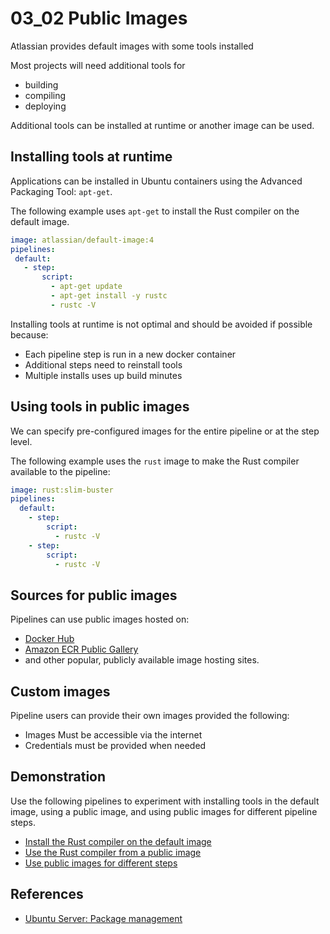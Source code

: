 # 03_02 Public Images
Atlassian provides default images with some tools installed

Most projects will need additional tools for

- building
- compiling
- deploying

Additional tools can be installed at runtime or another image can be used.

## Installing tools at runtime

Applications can be installed in Ubuntu containers using the Advanced Packaging Tool: `apt-get`.

The following example uses `apt-get` to install the Rust compiler on the default image.

```yaml
image: atlassian/default-image:4
pipelines:
 default:
   - step:
       script:
         - apt-get update
         - apt-get install -y rustc
         - rustc -V
```

Installing tools at runtime is not optimal and should be avoided if possible because:

- Each pipeline step is run in a new docker container
- Additional steps need to reinstall tools
- Multiple installs uses up build minutes

## Using tools in public images

We can specify pre-configured images for the entire pipeline or at the step level.

The following example uses the `rust` image to make the Rust compiler available to the pipeline:

```yaml
image: rust:slim-buster
pipelines:
  default:
    - step:
        script:
          - rustc -V
    - step:
        script:
          - rustc -V
```
## Sources for public images

Pipelines can use public images hosted on:

- [Docker Hub](https://hub.docker.com/)
- [Amazon ECR Public Gallery](https://gallery.ecr.aws/)
- and other popular, publicly available image hosting sites.

## Custom images

Pipeline users can provide their own images provided the following:

- Images Must be accessible via the internet
- Credentials must be provided when needed

## Demonstration

Use the following pipelines to experiment with installing tools in the default image, using a public image, and using public images for different pipeline steps.

- [Install the Rust compiler on the default image](./EXAMPLE_PIPELINE_1/bitbucket-pipelines.yml)
- [Use the Rust compiler from a public image](./EXAMPLE_PIPELINE_2/bitbucket-pipelines.yml)
- [Use public images for different steps](./EXAMPLE_PIPELINE_3/bitbucket-pipelines.yml)

## References

- [Ubuntu Server: Package management](https://ubuntu.com/server/docs/package-management)